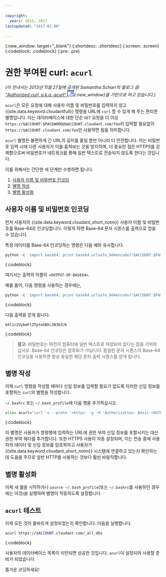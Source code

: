 ```yaml
---

copyright:
  years: 2015, 2017
lastupdated: "2017-01-06"

---
```


{:new_window: target="_blank"}
{:shortdesc: .shortdesc}
{:screen: .screen}
{:codeblock: .codeblock}
{:pre: .pre}

# 권한 부여된 curl: `acurl`

_(이 안내서는 2013년 11월 27일에 공개된 Samantha Scharr의 블로그 글: [
"Authorized curl, a.k.a. acurl" ![외부 링크 아이콘](../images/launch-glyph.svg "외부 링크 아이콘")](https://cloudant.com/blog/authorized-curl-a-k-a-acurl/){:new_window}을
기반으로 하고 있습니다.)_

`acurl`은 모든 요청에 대해 사용자 이름 및 비밀번호를 입력하지 않고 {{site.data.keyword.cloudantfull}} 명령을 URL에 `curl` 할 수 있게 해 주는 편리한 별명입니다.
이는 데이터베이스에 대한 단순 `GET` 요청을 더 이상 `https://$ACCOUNT:$PASSWORD@$ACCOUNT.cloudant.com/foo`라 입력할 필요없이
`https://$ACCOUNT.cloudant.com/foo`만 사용하면 됨을 의미합니다.

`acurl` 별명은 불편하게 긴 URL의 길이를 줄일 뿐만 아니라 더 안전합니다.
이는 비밀번호 입력 시에 다른 사용자가 이를 훔쳐보는 것을 방지하며, 더 중요한 점은
HTTPS를 강제함으로써 비밀번호가 네트워크를 통해 일반 텍스트로 전송되지 않도록 한다는 것입니다.

이를 위해서는 간단한 세 단계만 수행하면 됩니다.

1.	[사용자 이름 및 비밀번호 인코딩](#encode-username-and-password)
2.	[별명 작성](#create-an-alias)
3.	[별명 활성화](#activate-the-alias)

## 사용자 이름 및 비밀번호 인코딩

먼저 사용자의 {{site.data.keyword.cloudant_short_notm}} 사용자 이름 및 비밀번호를 Base-64로 인코딩합니다.
이렇게 하면 Base-64 문자 시퀀스를 출력으로 얻을 수 있습니다.

특정 데이터를 Base-64 인코딩하는 명령은 다음 예와 유사합니다.

```python
python -c 'import base64; print base64.urlsafe_b64encode("$ACCOUNT:$PASSWORD")'
```
{:codeblock}

여기서는 출력의 이름이 `<OUTPUT-OF-BASE64>`.

예를 들어, 다음 명령을 사용하는 경우에는,

```python
python -c 'import base64; print base64.urlsafe_b64encode("$ACCOUNT:$PASSWORD")'
```
{:codeblock}

다음 출력을 얻게 됩니다.

```
bXl1c2VybmFtZTpteXBhc3N3b3Jk
```
{:codeblock}

>	**참고**: 비밀번호는 여전히 컴퓨터에 일반 텍스트로 저장되어 있다는 점을 기억하십시오.
	Base-64 인코딩은 암호화가 _아닙니다_.
	동일한 문자 시퀀스의 Base-64 인코딩을 사용하면
	항상 동일한 해당 문자 출력 시퀀스를 얻게 됩니다.

## 별명 작성

이제 `curl` 명령을 작성할 때마다 신임 정보를 입력할 필요가 없도록 이러한 신임 정보를 포함하는 `curl`의 별명을 작성합니다.

`~/.bashrc` 또는 `~/.bash_profile`에 다음 행을 추가하십시오.

```sh
alias acurl="curl -s --proto '=https' -g -H 'Authorization: Basic <OUTPUT-OF-BASE64>'"
```
{:codeblock}

이 별명은 사용자가 명령행에 입력하는 URL에 권한 부여 신임 정보를 포함시키는 대신 권한 부여 헤더를 추가합니다.
또한 HTTPS 사용이 자동 설정되며, 이는 전송 중에 사용자의 데이터 및 신임 정보를 암호화하고
사용자가 {{site.data.keyword.cloudant_short_notm}} 시스템에 연결하고 있는지 확인하는 데 도움을 주므로 일반 HTTP를 사용하는 것보다 훨씬 바람직합니다.

## 별명 활성화

이제 새 쉘을 시작하거나 `source ~/.bash_profile`(또는 `~/.bashrc`를 사용하던 경우에는 이것)을 실행하여 별명이 작동하도록 설정합니다.

## `acurl` 테스트

이제 모든 것이 올바르게 설정되었는지 확인합니다.
다음을 실행합니다.

```sh
acurl https://$ACCOUNT.cloudant.com/_all_dbs
```
{:codeblock}

사용자의 데이터베이스 목록이 리턴되면 성공한 것입니다.
`acurl`이 설정되어 사용할 준비가 되었습니다.

즐거운 코딩하세요!

